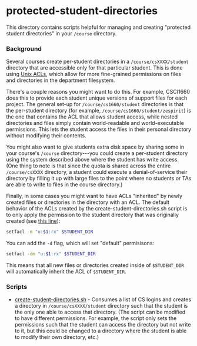 # protected-student-directories

This directory contains scripts helpful for managing and creating "protected student directories" in your `/course` directory.

### Background

Several courses create per-student directories in a `/course/csXXXX/student` directory that are accessible only for that particular student. This is done using [Unix ACLs](https://wiki.archlinux.org/index.php/Access_Control_Lists), which allow for more fine-grained permissions on files and directories in the department filesystem.

There's a couple reasons you might want to do this. For example, CSCI1660 does this to provide each student unique versions of support files for each project. The general set-up for `/course/cs1660/student` directories is that the per-student directory (for example, `/course/cs1660/student/zespirit`) is the one that contains the ACL that allows student access, while nested directories and files simply contain world-readable and world-executable permissions. This lets the student access the files in their personal directory without modifying their contents.

You might also want to give students extra disk space by sharing some in your course's `/course` directory---you could create a per-student directory using the system described above where the student has write access. (One thing to note is that since the quota is shared across the entire `/course/csXXXX` directory, a student could execute a denial-of-service their directory by filling it up with large files to the point where no students or TAs are able to write to files in the course directory.)

Finally, in some cases you might want to have ACLs "inherited" by newly created files or directories in the directory with an ACL. The default behavior of the ACLs created by the create-student-directories.sh script is to only apply the permission to the student directory that was originally created (see [this line](https://github.com/ZacharyEspiritu/ta-scripts/blob/76ed51165f0137ee68da8f4e5b464cdc305599e9/protected-student-directories/create-student-directories.sh#L21)):

```bash
setfacl -m "u:$1:rx" $STUDENT_DIR
```

You can add the `-d` flag, which will set "default" permisisons:

```bash
setfacl -dm "u:$1:rx" $STUDENT_DIR
```

This means that all new files or directories created inside of `$STUDENT_DIR` will automatically inherit the ACL of `$STUDENT_DIR`.

### Scripts

* [create-student-directories.sh](https://github.com/ZacharyEspiritu/ta-scripts/tree/master/protected-student-directories) - Consumes a list of CS logins and creates a directory in `/course/csXXXX/student` directory such that the student is the only one able to access that directory. (The script can be modified to have different permissions. For example, the script only sets the permissions such that the student can access the directory but not write to it, but this could be changed to a directory where the student is able to modify their own directory, etc.)
